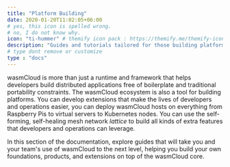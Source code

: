 ```yaml
---
title: "Platform Building"
date: 2020-01-20T11:02:05+06:00
# yes, this icon is spelled wrong.
# no, I do not know why.
icon: "ti-hummer" # themify icon pack : https://themify.me/themify-icons
description: "Guides and tutorials tailored for those building platforms and infrastructure on top of wasmCloud"
# type dont remove or customize
type : "docs"
---
```


wasmCloud is more than just a runtime and framework that helps developers build distributed applications free of boilerplate and traditional portability constraints. The wasmCloud ecosystem is also a tool for building platforms. You can develop extensions that make the lives of developers and operations easier, you can deploy wasmCloud hosts on everything from Raspberry Pis to virtual servers to Kubernetes nodes. You can use the self-forming, self-healing mesh network _lattice_ to build all kinds of extra features that developers and operations can leverage.

In this section of the documentation, explore guides that will take you and your team's use of wasmCloud to the next level, helping you build your own foundations, products, and extensions on top of the wasmCloud core.
